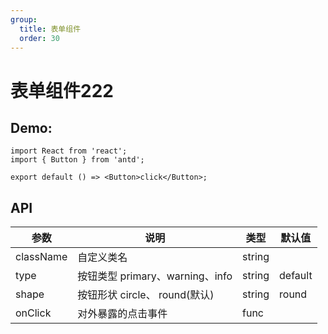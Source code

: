 ```yaml
---
group:
  title: 表单组件
  order: 30
---
```


# 表单组件222

## Demo:

```tsx
import React from 'react';
import { Button } from 'antd';

export default () => <Button>click</Button>;
```

## API 
|  参数  |  说明  |  类型  |  默认值  |
|  ---   |  ---  |  ---  |  ---  |
|  className  |  自定义类名  |  string  |  |
|  type  |  按钮类型 primary、warning、info  |  string  |  default  |
|  shape  |  按钮形状 circle、 round(默认)  |  string  |  round  |
|  onClick  |  对外暴露的点击事件  |  func  |  |
